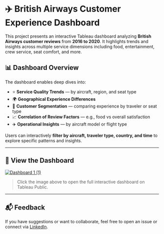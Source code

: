 # ✈️ British Airways Customer Experience Dashboard

This project presents an interactive Tableau dashboard analyzing **British Airways customer reviews** from **2016 to 2020**. It highlights trends and insights across multiple service dimensions including food, entertainment, crew service, seat comfort, and more.

## 📊 Dashboard Overview

The dashboard enables deep dives into:

- ⭐ **Service Quality Trends** — by aircraft, region, and seat type  
- 🌍 **Geographical Experience Differences**  
- 🧍 **Customer Segmentation** — comparing experience by traveler or seat type  
- 📈 **Correlation of Review Factors** — e.g., food vs overall satisfaction  
- ✈️ **Operational Insights** — by aircraft model or flight type

Users can interactively **filter by aircraft, traveler type, country, and time** to explore specific patterns and insights.

---

## 🔗 View the Dashboard

[![Dashboard 1 (1)](https://github.com/user-attachments/assets/ed9c4beb-cdb9-45b2-9601-321ba9cf64b3)](https://public.tableau.com/app/profile/shabeeha.ahmed/viz/BritishAirlinesReviews_17479357530780/Dashboard1)
> Click the image above to open the full interactive dashboard on Tableau Public.

---

## 📬 Feedback

If you have suggestions or want to collaborate, feel free to open an issue or connect via [LinkedIn]([https://www.linkedin.com](https://www.linkedin.com/in/shabeeha-ahmed/)).

